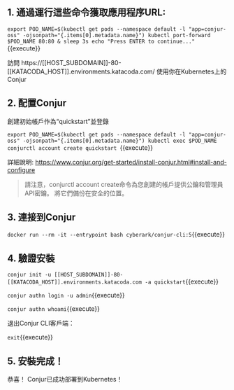 
## 1. 通過運行這些命令獲取應用程序URL:
  `export POD_NAME=$(kubectl get pods --namespace default -l "app=conjur-oss" -ojsonpath="{.items[0].metadata.name}")
  kubectl port-forward $POD_NAME 80:80 &
  sleep 3s
  echo "Press ENTER to continue..."
  `{{execute}}

訪問 https://[[HOST_SUBDOMAIN]]-80-[[KATACODA_HOST]].environments.katacoda.com/ 使用你在Kubernetes上的Conjur

## 2. 配置Conjur
  創建初始帳戶作為“quickstart”並登錄
  
  `export POD_NAME=$(kubectl get pods --namespace default -l "app=conjur-oss" -ojsonpath="{.items[0].metadata.name}")
  kubectl exec $POD_NAME conjurctl account create quickstart
  `{{execute}}

詳細說明: https://www.conjur.org/get-started/install-conjur.html#install-and-configure

>請注意，conjurctl account create命令為您創建的帳戶提供公鑰和管理員API密鑰。
>將它們備份在安全的位置。

## 3. 連接到Conjur

  `docker run --rm -it --entrypoint bash cyberark/conjur-cli:5`{{execute}}

## 4. 驗證安裝
  `conjur init -u [[HOST_SUBDOMAIN]]-80-[[KATACODA_HOST]].environments.katacoda.com -a quickstart`{{execute}}

  `conjur authn login -u admin`{{execute}}
  
  `conjur authn whoami`{{execute}}
  
退出Conjur CLI客戶端：

`exit`{{execute}}

## 5. 安裝完成！

恭喜！ Conjur已成功部署到Kubernetes！
